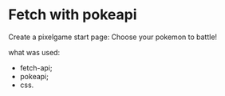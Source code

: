 # Fetch with pokeapi

Create a pixelgame start page: Choose your pokemon to battle!


what was used: 
- fetch-api;
- pokeapi;
- css.

